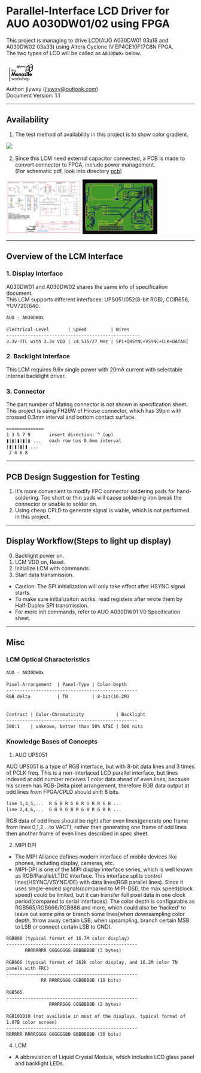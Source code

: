 # Parallel-Interface LCD Driver for AUO A030DW01/02 using FPGA

This project is managing to drive LCD(AUO A030DW01 03a16 and A030DW02 03a33) using Altera Cyclone IV EP4CE10F17C8N FPGA.<br>
The two types of LCD will be called as `A030DW0x` below.<br>

<img src="monazite-logo-lofi.png" width=80><br>
Author: jlywxy (jlywxy@outlook.com)<br>
Document Version: 1.1

- --

## Availability

1. The test method of availability in this project is to show color gradient.<br>

<img src="demo1.png" width=200><br>

2. Since this LCM need external capacitor connected, a PCB is made to convert connector to FPGA, include power management.<br>(For schematic pdf, look into directory <a href="pcb">pcb</a>)<br>
<img src="pcb-schematic.png" width=200>
<img src="pcb-image.png" width=200><br>

- --

## Overview of the LCM Interface 

### 1. Display Interface

A030DW01 and A030DW02 shares the same info of specification document.<br>
This LCM supports different interfaces: UPS051/052(8-bit RGB), CCIR656, YUV720/640.
```
AUO - A030DW0x

Electrical-Level       | Speed         | Wires
--------------------------------------------------
3.3v-TTL with 3.3v VDD | 24.535/27 MHz | SPI+[HSYNC+VSYNC+CLK+DATA8]

```

### 2. Backlight Interface

This LCM requires 9.6v single power with 20mA current with selectable internal backlight driver.

### 3. Connector

The part number of Mating connector is not shown in specification sheet. This project is using FH26W of Hirose connector, which has 39pin with crossed 0.3mm interval and bottom contact surface.
```
==============
1 3 5 7 9       insert direction: ^ (up)
❚|❚|❚|❚|❚ ...   each row has 0.6mm interval
|❚|❚|❚|❚ ...
 2 4 6 8 
```
- --


## PCB Design Suggestion for Testing

1. It's more convenient to modify FPC connector soldering pads for hand-soldering. Too short or thin pads will cause soldering iron break the connector or unable to solder on.
2. Using cheap CPLD to generate signal is viable, which is not performed in this project.

- --

## Display Workflow(Steps to light up display)

0. Backlight power on.
1. LCM VDD on, Reset.
2. Initialize LCM with commands.
3. Start data transmission.

* Caution: The SPI initialization will only take effect after HSYNC signal starts.
* To make sure initializaiton works, read registers after wrote them by Half-Duplex SPI transmission.
* For more init commands, refer to AUO A030DW01 V0 Specification sheet.

- --
## Misc

### LCM Optical Characteristics

```
AUO - A030DW0x

Pixel-Arrangement  | Panel-Type | Color-Depth
-------------------------------------------------
RGB delta          | TN         | 8-bit(16.2M)


Contrast | Color-Chromaticity            | Backlight
-------------------------------------------------
300:1    | unknown, better than 50% NTSC | 500 nits
```

### Knowledge Bases of Concepts
1. AUO UPS051

AUO UPS051 is a type of RGB interface, but with 8-bit data lines and 3 times of PCLK freq. This is a non-interlaced LCD parallel interface, but lines indexed at odd number receives 1 color data ahead of even lines, because his screen has RGB-Delta pixel arrangement, therefore RGB data output at odd lines from FPGA/CPLD should shift 8 bits.
```
line 1,3,5,...  R G B R G B R G B R G B ...
line 2,4,6,...  G B R G B R G B R G B R ...
```
RGB data of odd lines should be right after even lines(generate one frame from lines 0,1,2,...to VACT), rather than generating one frame of odd lines then another frame of even lines described in spec sheet.

2. MIPI DPI

* The MIPI Alliance defines modern interface of mobile devices like phones, including display, cameras, etc. 
* MIPI-DPI is one of the MIPI display interface series, which is well known as RGB/Parallel/LTDC interface. This interface splits control lines(HSYNC/VSYNC/DE) with data lines(RGB parallel lines). Since it uses single-ended signals(compared to MIPI-DSI), the max speed(clock speed) could be limited, but it can transfer full pixel data in one clock period(compared to serial interfaces). The color depth is configurable as RGB565/RGB666/RGB888 and more, which could also be 'hacked' to leave out some pins or branch some lines(when downsampling color depth, throw away certain LSB; when upsampling, branch certain MSB to LSB or connect certain LSB to GND).
```
RGB888 (typical format of 16.7M color display)
-------------------------------------------------
       RRRRRRRR GGGGGGGG BBBBBBBB (3 bytes)

RGB666 (typical format of 262k color display, and 16.2M color TN panels with FRC)
-------------------------------------------------
             RR RRRRGGGG GGBBBBBB (18 bits)

RGB565
-------------------------------------------------
                RRRRRGGG GGGBBBBB (2 bytes)

RGB101010 (not available in most of the displays, typical format of 1.07B color screen)
-------------------------------------------------
RRRRRR RRRRGGGG GGGGGGBB BBBBBBBB (30 bits)
```

4. LCM

* A abbreviation of Liquid Crystal Module, which includes LCD glass panel and backlight LEDs.

